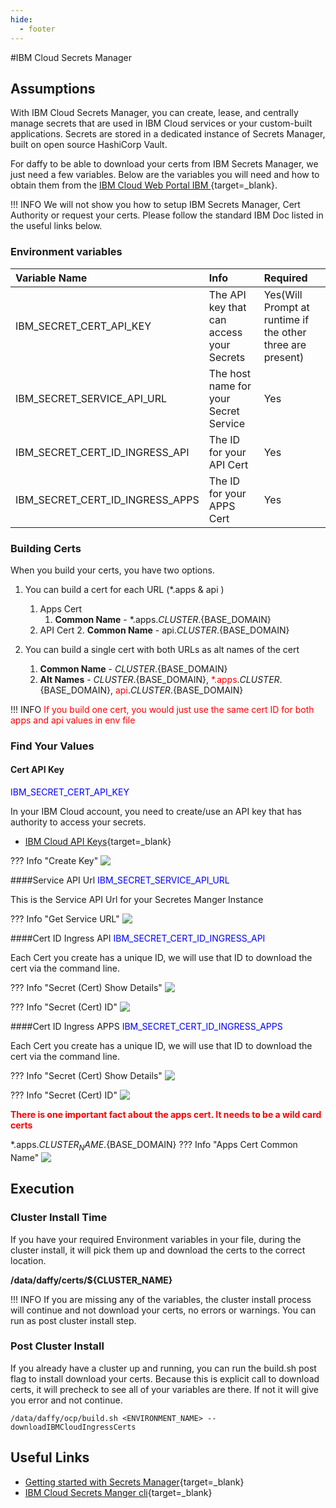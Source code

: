 ```yaml
---
hide:
  - footer
---
```

<script>
  document.title = "IBM Cloud Secrets Manager";
</script>
#IBM Cloud Secrets Manager
## Assumptions

With IBM Cloud Secrets Manager, you can create, lease, and centrally manage secrets that are used in IBM Cloud services or your custom-built applications. Secrets are stored in a dedicated instance of Secrets Manager, built on open source HashiCorp Vault.

For daffy to be able to download your certs from IBM Secrets Manager, we just need a few variables.  Below are the variables you will need and how to obtain them from the [IBM Cloud Web Portal IBM ](https://cloud.ibm.com/){target=_blank}.


!!! INFO
    We will not show you how to setup IBM Secrets Manager, Cert Authority or request your certs. Please follow the standard IBM Doc listed in the useful links below.




### Environment variables
| Variable Name                  | Info                                             |  Required     |
| :---------                     |    :---------                                    |    :----      |
| IBM_SECRET_CERT_API_KEY        | The API key that can access your Secrets         |  Yes(Will Prompt at runtime if the other three are present)       |
| IBM_SECRET_SERVICE_API_URL     | The host name for your Secret Service            |  Yes       |
| IBM_SECRET_CERT_ID_INGRESS_API | The ID for your API Cert                         |  Yes       |
| IBM_SECRET_CERT_ID_INGRESS_APPS| The ID for your APPS Cert                        |  Yes       |


### Building Certs

When you build your certs, you have two options.

1.  You can build a cert for each URL (*.apps & api ) 

    1.  Apps Cert 
        1.  **Common Name** - *.apps.${CLUSTER}.${BASE_DOMAIN}
    2.  API Cert 
        2.  **Common Name** - api.${CLUSTER}.${BASE_DOMAIN}


2.  You can build a single cert with both URLs as alt names of the cert
    1.  **Common Name** - ${CLUSTER}.${BASE_DOMAIN}
    2.  **Alt Names**   - ${CLUSTER}.${BASE_DOMAIN}, <Font color=red>*.apps</Font>.${CLUSTER}.${BASE_DOMAIN}, <Font color=red>api</Font>.${CLUSTER}.${BASE_DOMAIN}


!!! INFO
    <Font color=red>If you build one cert, you would just use the same cert ID for both apps and api values in env file</Font>


### Find Your Values


#### Cert API Key
<Font color=blue>IBM_SECRET_CERT_API_KEY</Font>

In your IBM Cloud account, you need to create/use an API key that has authority to access your secrets.

- [IBM Cloud API Keys](https://cloud.ibm.com/iam/apikeys){target=_blank}

??? Info "Create Key"
    <img src='../../images/security/ibmsecretsmanager/ibmSecretCertApiKey1.jpg'   align="top"  style = "float">



####Service API Url
<Font color=blue>IBM_SECRET_SERVICE_API_URL</Font>

This is the Service API Url for your Secretes Manger Instance

??? Info "Get Service URL"
    <img src='../../images/security/ibmsecretsmanager/ibmSecretServiceAPIURL.jpg'   align="top"  style = "float">


####Cert ID Ingress API
<Font color=blue>IBM_SECRET_CERT_ID_INGRESS_API</Font>

Each Cert you create has a unique ID, we will use that ID to download the cert via the command line.

??? Info "Secret (Cert) Show Details"
    <img src='../../images/security/ibmsecretsmanager/ibmSecretCertIDIngressAPI1.jpg'   align="top"  style = "float">

??? Info "Secret (Cert) ID"
    <img src='../../images/security/ibmsecretsmanager/ibmSecretCertIDIngressAPI2.jpg'   align="top"  style = "float">



####Cert ID Ingress APPS
<Font color=blue>IBM_SECRET_CERT_ID_INGRESS_APPS</Font>

Each Cert you create has a unique ID, we will use that ID to download the cert via the command line.

??? Info "Secret (Cert) Show Details"
    <img src='../../images/security/ibmsecretsmanager/ibmSecretCertIDIngressAPPS1.jpg'   align="top"  style = "float">

??? Info "Secret (Cert) ID"
    <img src='../../images/security/ibmsecretsmanager/ibmSecretCertIDIngressAPPS2.jpg'   align="top"  style = "float">


<B><Font color=red>There is one important fact about the apps cert.  It needs to be a wild card certs</Font></B>  

*.apps.${CLUSTER_NAME}.${BASE_DOMAIN}
??? Info "Apps Cert Common Name"
    <img src='../../images/security/ibmsecretsmanager/AppsCertCommonName.jpg'   align="top"  style = "float">



## Execution

### Cluster Install Time

If you have your required Environment variables in your file, during the cluster install, it will pick them up and download the certs to the correct location.

  <B>/data/daffy/certs/${CLUSTER_NAME}</B>

!!! INFO
	If you are missing any of the variables, the cluster install process will continue and not download your certs, no errors or warnings. You can run as post cluster install step.



### Post Cluster Install
If you already have a cluster up and running, you can run the build.sh post flag to install download your certs.  Because this is explicit call to download certs, it will precheck to see all of your variables are there.  If not it will give you error and not continue.


```shell
/data/daffy/ocp/build.sh <ENVIRONMENT_NAME> --downloadIBMCloudIngressCerts
```

## Useful Links
- [Getting started with Secrets Manager](https://cloud.ibm.com/docs/secrets-manager?topic=secrets-manager-getting-started&mhsrc=ibmsearch_a&mhq=Secrets+Manager){target=_blank}
- [IBM Cloud Secrets Manger cli](https://cloud.ibm.com/docs/secrets-manager?topic=secrets-manager-cli-plugin-secrets-manager-cli){target=_blank}
